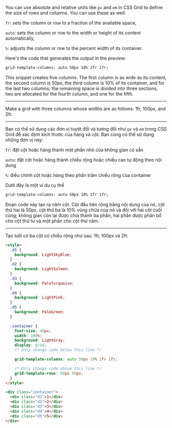 You can use absolute and relative units like `px` and `em` in CSS Grid to define the size of rows and columns. You can use these as well:

`fr`: sets the column or row to a fraction of the available space,

`auto`: sets the column or row to the width or height of its content automatically,

`%`: adjusts the column or row to the percent width of its container.

Here's the code that generates the output in the preview:

```css
grid-template-columns: auto 50px 10% 2fr 1fr;
```

This snippet creates five columns. The first column is as wide as its content, the second column is 50px, the third column is 10% of its container, and for the last two columns; the remaining space is divided into three sections, two are allocated for the fourth column, and one for the fifth.

---

Make a grid with three columns whose widths are as follows: 1fr, 100px, and 2fr.

---

Bạn có thể sử dụng các đơn vị tuyệt đối và tương đối như `px` và `em` trong CSS Grid để xác định kích thước của hàng và cột. Bạn cũng có thể sử dụng những đơn vị này:

`fr`: đặt cột hoặc hàng thành một phần nhỏ của không gian có sẵn

`auto`: đặt cột hoặc hàng thành chiều rộng hoặc chiều cao tự động theo nội dung

`%`: điều chỉnh cột hoặc hàng theo phần trăm chiều rộng của container

Dưới đây là một ví dụ cụ thể

```css
grid-template-columns: auto 50px 10% 2fr 1fr;
```

Đoạn code này tạo ra năm cột. Cột đầu tiên rộng bằng nội dung của nó, cột thứ hai là 50px, cột thứ ba là 10% vùng chứa của nó và đối với hai cột cuối cùng; không gian còn lại được chia thành ba phần, hai phần được phân bổ cho cột thứ tư và một phần cho cột thứ năm.

---

Tạo lưới có ba cột có chiều rộng như sau: 1fr, 100px và 2fr.

```html
<style>
  .d1 {
    background: LightSkyBlue;
  }
  .d2 {
    background: LightSalmon;
  }
  .d3 {
    background: PaleTurquoise;
  }
  .d4 {
    background: LightPink;
  }
  .d5 {
    background: PaleGreen;
  }

  .container {
    font-size: 40px;
    width: 100%;
    background: LightGray;
    display: grid;
    /* Only change code below this line */

    grid-template-columns: auto 50px 10% 2fr 1fr;

    /* Only change code above this line */
    grid-template-rows: 50px 50px;
  }
</style>

<div class="container">
  <div class="d1">1</div>
  <div class="d2">2</div>
  <div class="d3">3</div>
  <div class="d4">4</div>
  <div class="d5">5</div>
</div>
```
